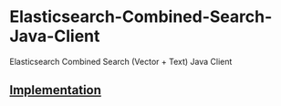 # Elasticsearch-Combined-Search-Java-Client
Elasticsearch Combined Search (Vector + Text) Java Client

## [Implementation](https://github.com/af4092/Elasticsearch-Combined-Search-Java-Client/tree/main/src/ElasticHighLevelVectorTextCombinedSearchAPI/src/main/java/org/example)


